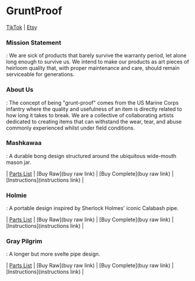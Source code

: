 # GruntProof
[TikTok](https://www.tiktok.com/@a90sthemedmidlifecrisis) | [Etsy](https://www.etsy.com/shop/DerakovinCreations)

### Mission Statement
: We are sick of products that barely survive the warranty period, let alone long enough to survive us. We intend to make our products as art pieces of heirloom quality that, with proper maintenance and care, should remain serviceable for generations.

### About Us
: The concept of being "grunt-proof" comes from the US Marine Corps infantry where the quality and usefulness of an item is directly related to how long it takes to break. We are a collective of collaborating artists dedicated to creating items that can withstand the wear, tear, and abuse commonly experienced whilst under field conditions.

### Mashkawaa
: A durable bong design structured around the ubiquitous wide-mouth mason jar. 

| [Parts List](https://gruntproof.github.io/mashkawaa/README.html) | [Buy Raw](buy raw link) | [Buy Complete](buy raw link) | [Instructions](instructions link) |

### Holmie
: A portable design inspired by Sherlock Holmes' iconic Calabash pipe.

| [Parts List](https://gruntproof.github.io/holmie/README.html) | [Buy Raw](buy raw link) | [Buy Complete](buy raw link) | [Instructions](instructions link) |

### Gray Pilgrim
: A longer but more svelte pipe design.

| [Parts List](https://gruntproof.github.io/grayPilgrim/README.html) | [Buy Raw](buy raw link) | [Buy Complete](buy raw link) | [Instructions](instructions link) |
